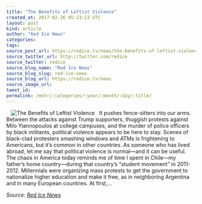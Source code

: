 ```yaml
---
title: "The Benefits of Leftist Violence"
created_at: 2017-02-26 05:23:13 UTC
layout: post
kind: article
author: "Red Ice News"
categories: 
tags: 
source_post_url: https://redice.tv/news/the-benefits-of-leftist-violence
source_twitter_url: http://twitter.com/redice
source_twitter: redice
source_blog_name: "Red Ice News"
source_blog_slug: red-ice-news
source_blog_url: https://redice.tv/news
source_image_url: 
tweet_id:
permalink: /mntr/:categories/:year/:month/:day/:title/
---
```

<img align="left" hspace="12" alt="The Benefits of Leftist Violence" src="https://rdice.net/a/c/n/17/02260620-df34.9cd7b47f.jpg"> It pushes fence-sitters into our arms. Between the attacks against Trump supporters, thuggish protests against Milo Yiannopoulos at college campuses, and the murder of police officers by black militants, political violence appears to be here to stay. Scenes of black-clad protesters smashing windows and ATMs is frightening to Americans, but it’s common in other countries. As someone who has lived abroad, let me say that political violence is normal—and it can be useful. The chaos in America today reminds me of time I spent in Chile—my father’s home country—during that country’s “student movement” in 2011-2012. Millennials were organizing mass protests to get the government to nationalize higher education and make it free, as in neighboring Argentina and in many European countries. At first,&#8230;<div class="">
    <i>Source: <a href="https://redice.tv/news">Red Ice News</a></i>
</div>
